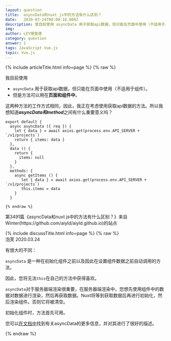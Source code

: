 ```yaml
---
layout: question
title:  asyncData和nuxt js中的方法有什么区别？
date:   2020-03-24T08:00:18.000Z
description: 我目前使用 asyncData 用于获取api数据，但只能在页面中使用（不适用于组件）。但是方法可以用在页面和组件中。这两种方法的工作方式相...
img: 
author: LEY理查德
category: question
answer: 1
tags: JavaScript Vue.js
topic: Vue.js
---
```

<div class="article-root">
  <div class="article">
    {% include articleTitle.html info=page %}
    {% raw %}
    <div class="article-content"><p><font style="vertical-align: inherit;"><font style="vertical-align: inherit;">我目前使用 </font></font></p>

<ul>
<li><code>asyncData</code><font style="vertical-align: inherit;"><font style="vertical-align: inherit;"> 用于获取api数据，但只能在页面中使用（不适用于组件）。</font></font></li>
<li><font style="vertical-align: inherit;"><font style="vertical-align: inherit;">但是方法可以用在</font></font><strong><font style="vertical-align: inherit;"><font style="vertical-align: inherit;">页面和组件中</font></font></strong><font style="vertical-align: inherit;"><font style="vertical-align: inherit;">。</font></font></li>
</ul>

<p><font style="vertical-align: inherit;"><font style="vertical-align: inherit;">这两种方法的工作方式相同，因此，我正在考虑使用获取api数据的方法。</font><font style="vertical-align: inherit;">所以我想知道</font></font><strong><em><font style="vertical-align: inherit;"><font style="vertical-align: inherit;">asyncData和method</font></font></em></strong><font style="vertical-align: inherit;"><font style="vertical-align: inherit;">之间有什么重要意义</font><font style="vertical-align: inherit;">吗？</font></font></p>

<pre><code>export default {<font></font>
  async asyncData ({ req }) {<font></font>
    let { data } = await axios.get(process.env.API_SERVER + `/v1/projects`)<font></font>
    return { items: data }<font></font>
  },<font></font>
  data () {<font></font>
    return {<font></font>
      items: null<font></font>
    }<font></font>
  },<font></font>
  methods: {<font></font>
    async getItems () {<font></font>
       let { data } = await axios.get(process.env.API_SERVER + `/v1/projects`)<font></font>
       this.items = data<font></font>
    }<font></font>
  }<font></font>
</code></pre></div>
    {% endraw %}
  </div>
  <p class="winter_mark">第3491篇《asyncData和nuxt js中的方法有什么区别？》来自Winter(https://github.com/aiyld/aiyld.github.io)的站点</p>
  <div class="discuss-wrapper">
    {% include discussTitle.html info=page %}
    {% raw %}
    <div class="discuss-item">
        <div class="discuss-parent">
          <div class="discuss-meta">
            <span class="discuss-user">泡芙</span>
            <span class="discuss-time">2020.03.24</span>
          </div>
          <div class="discuss-comment"><p><font style="vertical-align: inherit;"><font style="vertical-align: inherit;">有很大的不同：</font></font></p>

<p><code>asyncData</code><font style="vertical-align: inherit;"><font style="vertical-align: inherit;"> 是一种在初始化组件之前以及因此在设置组件数据之前自动调用的方法。</font></font></p>

<p><font style="vertical-align: inherit;"><font style="vertical-align: inherit;">因此，您将无法</font></font><code>this</code><font style="vertical-align: inherit;"><font style="vertical-align: inherit;">在自己的方法中</font><font style="vertical-align: inherit;">获得</font><font style="vertical-align: inherit;">喜欢。</font></font></p>

<p><code>asyncData</code><font style="vertical-align: inherit;"><font style="vertical-align: inherit;">对于服务器端渲染很重要，在服务器端渲染中，您想先使用组件中的数据对数据进行渲染，然后再获取数据。</font><font style="vertical-align: inherit;">Nuxt将等到获取数据后再进行初始化，然后渲染组件。</font><font style="vertical-align: inherit;">否则它将被清空。</font></font></p>

<p><font style="vertical-align: inherit;"><font style="vertical-align: inherit;">初始化组件时，方法首先可用。</font></font></p>

<p><font style="vertical-align: inherit;"><font style="vertical-align: inherit;">您可以</font></font><a href="https://nuxtjs.org/guide/async-data" rel="nofollow noreferrer"><font style="vertical-align: inherit;"><font style="vertical-align: inherit;">在文档中</font></font></a><font style="vertical-align: inherit;"><font style="vertical-align: inherit;">找到有关asyncData的更多信息</font><font style="vertical-align: inherit;">，并对其进行了很好的描述。</font></font></p></div>
        </div></div>
    {% endraw %}
  </div>
<div>
